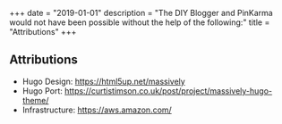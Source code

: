 +++
date = "2019-01-01"
description = "The DIY Blogger and PinKarma would not have been possible without the help of the following:"
title = "Attributions"
+++


Attributions
-------------------------------

- Hugo Design: https://html5up.net/massively
- Hugo Port: https://curtistimson.co.uk/post/project/massively-hugo-theme/
- Infrastructure: https://aws.amazon.com/

